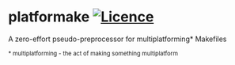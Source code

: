 # platformake [![Licence](https://img.shields.io/badge/license-MIT-blue.svg?style=flat)](LICENSE)
A zero-effort pseudo-preprocessor for multiplatforming* Makefiles


<sub>* multiplatforming - the act of making something multiplatform</sub>
